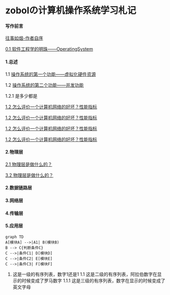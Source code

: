 # zobolの计算机操作系统学习札记

#### 写作前言
   [ 往事如烟-作者自序](./Doc/00AuthorForeword/01AuthorIntroduceWangShiRuYan.html)  

   [ 0.1 软件工程学的明珠——OperatingSystem](./Doc/00AuthorForeword/02PearlOfSoftwareEngineering.html)


#### 1.总述
 1.1 [操作系统的第一个功能——虚拟化硬件资源](./Doc/01Summary/0001TheFirstFeatureVirtualizesHardwareResources.html)  

 1.2 [操作系统的第二个功能——并发功能](./Doc/01Summary/0002TheSecondFunctionConcurrentFunction.html)  

 1.2.1 是多少都是

   [1.2 怎么评价一个计算机网络的好坏？性能指标](./Doc/01Summary/0002TheSecondFunctionConcurrentFunction.html)

   [1.2 怎么评价一个计算机网络的好坏？性能指标](./Doc/01Summary/0002TheSecondFunctionConcurrentFunction.html)

   [1.2 怎么评价一个计算机网络的好坏？性能指标](./Doc/01Summary/0002TheSecondFunctionConcurrentFunction.html)

   [1.2 怎么评价一个计算机网络的好坏？性能指标](./Doc/01Summary/0002TheSecondFunctionConcurrentFunction.html)

#### 2.物理层

   [2.1 物理层是做什么的？](b.html)

   [3.2 物理层是做什么的？](b.html)

#### 2.数据链路层
#### 3.网络层
#### 4.传输层
#### 5.应用层

```mermaid
graph TD
A[模块A] -->|A1| B(模块B)
B --> C{判断条件C}
C -->|条件C1| D[模块D]
C -->|条件C2| E[模块E]
C -->|条件C3| F[模块F]
```
1. 这是一级的有序列表，数字1还是1
   1.1 这是二级的有序列表，阿拉伯数字在显示的时候变成了罗马数字
      1.1.1 这是三级的有序列表，数字在显示的时候变成了英文字母


